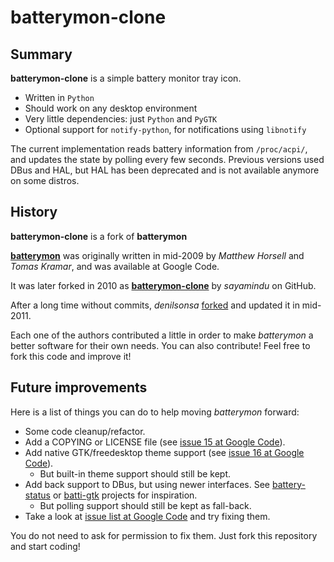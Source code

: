 # batterymon-clone

## Summary

**batterymon-clone** is a simple battery monitor tray icon.

* Written in `Python`
* Should work on any desktop environment
* Very little dependencies: just `Python` and `PyGTK`
* Optional support for `notify-python`, for notifications using `libnotify`

The current implementation reads battery information from `/proc/acpi/`, and updates the state by polling every few seconds. Previous versions used DBus and HAL, but HAL has been deprecated and is not available anymore on some distros.

## History

**batterymon-clone** is a fork of **batterymon**

[**batterymon**][1] was originally written in mid-2009 by _Matthew Horsell_ and _Tomas Kramar_, and was available at Google Code.

It was later forked in 2010 as [**batterymon-clone**][2] by _sayamindu_ on GitHub.

After a long time without commits, _denilsonsa_ [forked][3] and updated it in mid-2011.

Each one of the authors contributed a little in order to make _batterymon_ a better software for their own needs. You can also contribute! Feel free to fork this code and improve it!

[1]: http://code.google.com/p/batterymon/
[2]: https://github.com/sayamindu/batterymon-clone
[3]: https://github.com/denilsonsa/batterymon-clone

## Future improvements

Here is a list of things you can do to help moving _batterymon_ forward:

* Some code cleanup/refactor.
* Add a COPYING or LICENSE file (see [issue 15 at Google Code][oldissue15]).
* Add native GTK/freedesktop theme support (see [issue 16 at Google Code][oldissue15]).
  * But built-in theme support should still be kept.
* Add back support to DBus, but using newer interfaces. See [battery-status][battery-status] or [batti-gtk][batti] projects for inspiration.
  * But polling support should still be kept as fall-back.
* Take a look at [issue list at Google Code][oldissues] and try fixing them.

You do not need to ask for permission to fix them. Just fork this repository and start coding!

[battery-status]: https://github.com/ia/battery-status/blob/master/battery-status
[batti]: http://code.google.com/p/batti-gtk/
[oldissue15]: http://code.google.com/p/batterymon/issues/detail?id=15
[oldissue16]: http://code.google.com/p/batterymon/issues/detail?id=16
[oldissues]: http://code.google.com/p/batterymon/issues/list
